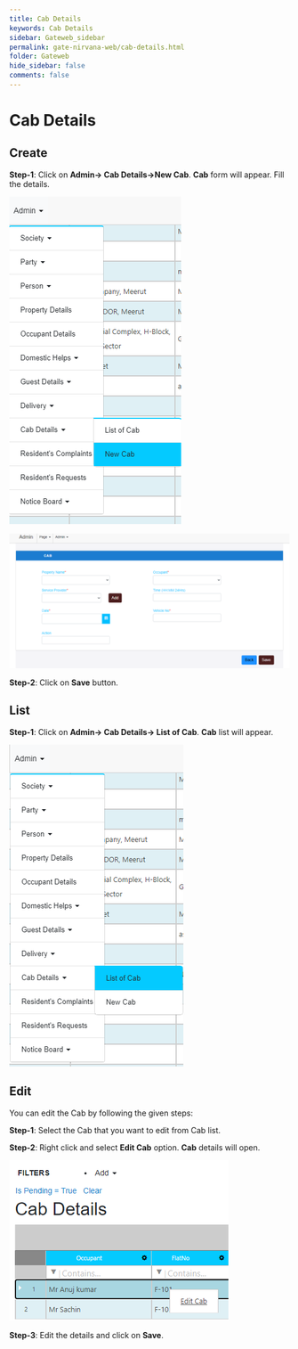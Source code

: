 ```yaml
---
title: Cab Details
keywords: Cab Details
sidebar: Gateweb_sidebar
permalink: gate-nirvana-web/cab-details.html
folder: Gateweb
hide_sidebar: false
comments: false
---
```


# Cab Details

## Create

**Step-1**: Click on **Admin-> Cab Details->New Cab**. **Cab** form will appear. Fill the details.

![](/images/CabDetails-SelectMenuweb.png)

![](/images/CabDetails-NewCabweb.png)

**Step-2**: Click on **Save** button.


## List


**Step-1**: Click on **Admin-> Cab Details-> List of Cab**. **Cab** list will appear.

![](/images/CabDetails-ListofCabweb.png)


## Edit


You can edit the Cab by following the given steps:

**Step-1**: Select the Cab that you want to edit from Cab list.

**Step-2**: Right click and select **Edit Cab** option. **Cab** details will open.
                               
![](/images/ListofCab-SelectMenuweb.png)


**Step-3**: Edit the details and click on **Save**.
